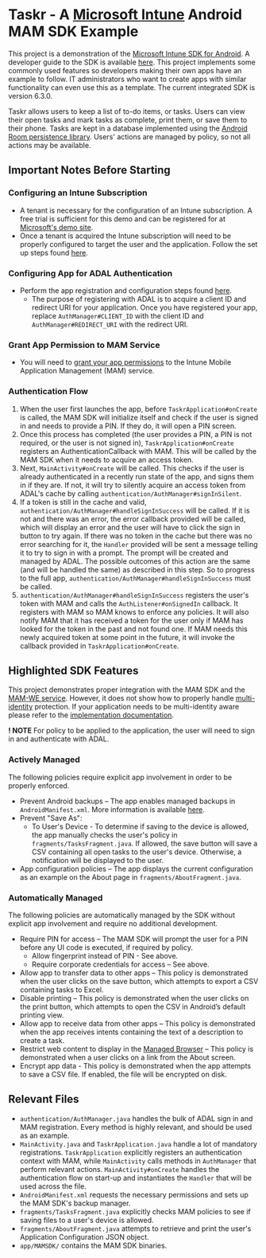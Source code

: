 # Taskr - A [Microsoft Intune](https://www.microsoft.com/en-us/cloud-platform/microsoft-intune) Android MAM SDK Example
This project is a demonstration of the [Microsoft Intune SDK for Android](https://docs.microsoft.com/en-us/intune/app-sdk).
A developer guide to the SDK is available [here](https://docs.microsoft.com/en-us/intune/app-sdk-android).
This project implements some commonly used features so developers making their own apps have an example to follow.
IT administrators who want to create apps with similar functionality can even use this as a template.
The current integrated SDK is version 6.3.0.

Taskr allows users to keep a list of to-do items, or tasks. Users can view their open tasks and mark tasks as complete, print them, or save them to their phone. Tasks are kept in a database implemented using the [Android Room persistence library](https://developer.android.com/topic/libraries/architecture/room). Users' actions are managed by policy, so not all actions may be available.

## Important Notes Before Starting
### Configuring an Intune Subscription
- A tenant is necessary for the configuration of an Intune subscription. A free trial is sufficient for this demo and can be registered for at [Microsoft's demo site](https://demos.microsoft.com).
- Once a tenant is acquired the Intune subscription will need to be properly configured to target the user and the application. Follow the set up steps found [here](https://docs.microsoft.com/en-us/intune/setup-steps).
### Configuring App for ADAL Authentication
- Perform the app registration and configuration steps found [here](https://github.com/Azure-Samples/active-directory-android#register--configure-your-app). 
  - The purpose of registering with ADAL is to acquire a client ID and redirect URI for your application. Once you have registered your app, replace `AuthManager#CLIENT_ID` with the client ID and `AuthManager#REDIRECT_URI` with the redirect URI.
### Grant App Permission to MAM Service
- You will need to [grant your app permissions](https://docs.microsoft.com/en-us/intune/app-sdk-get-started#give-your-app-access-to-the-intune-app-protection-service-optional) to the Intune Mobile Application Management (MAM) service.

### Authentication Flow
1. When the user first launches the app, before `TaskrApplication#onCreate` is called, the MAM SDK will initialize itself and check if the user is signed in and needs to provide a PIN. If they do, it will open a PIN screen.
1. Once this process has completed (the user provides a PIN, a PIN is not required, or the user is not signed in), `TaskrApplication#onCreate` registers an AuthenticationCallback with MAM. This will be called by the MAM SDK when it needs to acquire an access token.
1. Next, `MainActivity#onCreate` will be called. This checks if the user is already authenticated in a recently run state of the app, and signs them in if they are. If not, it will try to silently acquire an access token from ADAL's cache by calling `authentication/AuthManager#signInSilent`.
1. If a token is still in the cache and valid, `authentication/AuthManager#handleSignInSuccess` will be called. If it is not and there was an error, the error callback provided will be called, which will display an error and the user will have to click the sign in button to try again. If there was no token in the cache but there was no error searching for it, the `Handler` provided will be sent a message telling it to try to sign in with a prompt. The prompt will be created and managed by ADAL. The possible outcomes of this action are the same (and will be handled the same) as described in this step. So to progress to the full app, `authentication/AuthManager#handleSignInSuccess` must be called.
1. `authentication/AuthManager#handleSignInSuccess` registers the user's token with MAM and calls the `AuthListener#onSignedIn` callback. It registers with MAM so MAM knows to enforce any policies. It will also notify MAM that it has received a token for the user only if MAM has looked for the token in the past and not found one. If MAM needs this newly acquired token at some point in the future, it will invoke the callback provided in `TaskrApplication#onCreate`.

## Highlighted SDK Features
This project demonstrates proper integration with the MAM SDK and the [MAM-WE service](https://docs.microsoft.com/en-us/intune/app-sdk-android#app-protection-policy-without-device-enrollment). However, it does not show how to properly handle [multi-identity](https://docs.microsoft.com/en-us/intune/app-sdk-android#multi-identity-optional) protection. If your application needs to be multi-identity aware please refer to the [implementation documentation](https://docs.microsoft.com/en-us/intune/app-sdk-android#enabling-multi-identity).

__! NOTE__ For policy to be applied to the application, the user will need to sign in and authenticate with ADAL. 

### Actively Managed
The following policies require explicit app involvement in order to be properly enforced. 

- Prevent Android backups – The app enables managed backups in `AndroidManifest.xml`. More information is available [here](https://docs.microsoft.com/en-us/intune/app-sdk-android#protecting-backup-data).
- Prevent "Save As":
  - To User's Device - To determine if saving to the device is allowed, the app manually checks the user's policy in `fragments/TasksFragment.java`. If allowed, the save button will save a CSV containing all open tasks to the user's device. Otherwise, a notification will be displayed to the user.
- App configuration policies – The app displays the current configuration as an example on the About page in `fragments/AboutFragment.java`.

### Automatically Managed
The following policies are automatically managed by the SDK without explicit app involvement and require no additional development.

- Require PIN for access – The MAM SDK will prompt the user for a PIN before any UI code is executed, if required by policy.
  - Allow fingerprint instead of PIN - See above.
  - Require corporate credentials for access – See above.
- Allow app to transfer data to other apps – This policy is demonstrated when the user clicks on the save button, which attempts to export a CSV containing tasks to Excel.
- Disable printing – This policy is demonstrated when the user clicks on the print button, which attempts to open the CSV in Android’s default printing view.
- Allow app to receive data from other apps – This policy is demonstrated when the app receives intents containing the text of a description to create a task.
- Restrict web content to display in the [Managed Browser](https://docs.microsoft.com/en-us/intune/app-configuration-managed-browser) – This policy is demonstrated when a user clicks on a link from the About screen.
- Encrypt app data - This policy is demonstrated when the app attempts to save a CSV file. If enabled, the file will be encrypted on disk.

## Relevant Files
- `authentication/AuthManager.java` handles the bulk of ADAL sign in and MAM registration. Every method is highly relevant, and should be used as an example.
- `MainActivity.java` and `TaskrApplication.java` handle a lot of mandatory registrations. `TaskrApplication` explicitly registers an authentication context with MAM, while `MainActivity` calls methods in `AuthManager` that perform relevant actions. `MainActivity#onCreate` handles the authentication flow on start-up and instantiates the `Handler` that will be used across the file.
- `AndroidManifest.xml` requests the necessary permissions and sets up the MAM SDK's backup manager.
- `fragments/TasksFragment.java` explicitly checks MAM policies to see if saving files to a user's device is allowed.
- `fragments/AboutFragment.java` attempts to retrieve and print the user's Application Configuration JSON object.
- `app/MAMSDK/` contains the MAM SDK binaries.